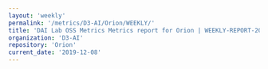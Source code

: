 ```yaml
---
layout: 'weekly'
permalink: '/metrics/D3-AI/Orion/WEEKLY/'
title: 'DAI Lab OSS Metrics Metrics report for Orion | WEEKLY-REPORT-2019-12-08'
organization: 'D3-AI'
repository: 'Orion'
current_date: '2019-12-08'
---
```

